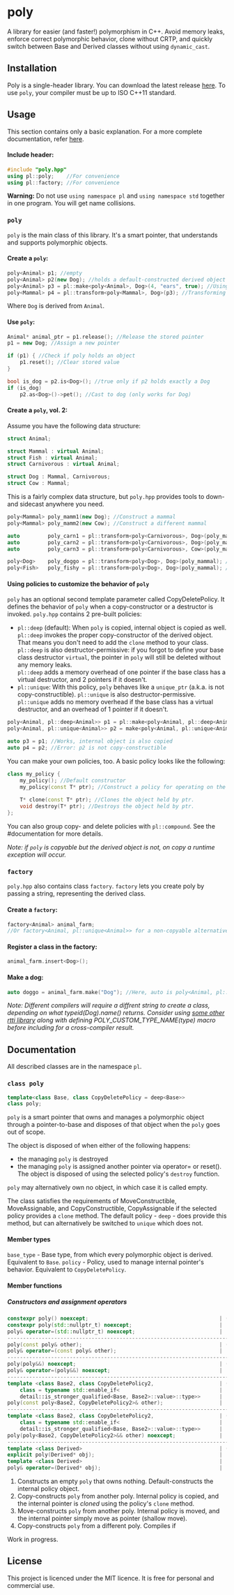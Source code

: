 # poly
A library for easier (and faster!) polymorphism in C++.
Avoid memory leaks, enforce correct polymorphic behavior, clone without CRTP, and quickly switch between Base and Derived classes without using `dynamic_cast`.
## Installation
Poly is a single-header library. You can download the latest release [here](https://github.com/andreasxp/poly/releases).
To use `poly`, your compiler must be up to ISO C++11 standard.
## Usage
This section contains only a basic explanation. For a more complete documentation, refer [here](#documentation).
#### Include header:
```c++
#include "poly.hpp"
using pl::poly;    //For convenience
using pl::factory; //For convenience
```
**Warning:** Do not use `using namespace pl` and `using namespace std` together in one program. You will get name collisions.

### `poly`
`poly` is the main class of this library. It's a smart pointer, that understands and supports polymorphic objects.

#### Create a `poly`:
```c++
poly<Animal> p1; //empty
poly<Animal> p2(new Dog); //holds a default-constructed derived object
poly<Animal> p3 = pl::make<poly<Animal>, Dog>(4, "ears", true); //Using a constructor function
poly<Mammal> p4 = pl::transform<poly<Mammal>, Dog>(p3); //Transforming from another poly
```
Where `Dog` is derived from `Animal`.

#### Use `poly`:
```c++
Animal* animal_ptr = p1.release(); //Release the stored pointer
p1 = new Dog; //Assign a new pointer

if (p1) { //Check if poly holds an object
    p1.reset(); //Clear stored value
}
```

```c++
bool is_dog = p2.is<Dog>(); //true only if p2 holds exactly a Dog
if (is_dog)
    p2.as<Dog>()->pet(); //Cast to dog (only works for Dog)
```

#### Create a `poly`, vol. 2:
Assume you have the following data structure:
```c++
struct Animal;

struct Mammal : virtual Animal;
struct Fish : virtual Animal;
struct Carnivorous : virtual Animal;

struct Dog : Mammal, Carnivorous;
struct Cow : Mammal;
```
This is a fairly complex data structure, but `poly.hpp` provides tools to down- and sidecast anywhere you need.
```c++
poly<Mammal> poly_mamm1(new Dog); //Construct a mammal
poly<Mammal> poly_mamm2(new Cow); //Construct a different mammal

auto         poly_carn1 = pl::transform<poly<Carnivorous>, Dog>(poly_mamm1); //Side-cast Mammal to Carnivorous (dogs only!)
auto         poly_carn2 = pl::transform<poly<Carnivorous>, Dog>(poly_mamm2); //Compile error (Cow is not a Dog)
auto         poly_carn3 = pl::transform<poly<Carnivorous>, Cow>(poly_mamm2); //Compile error (Cow is not Carnivorous)

poly<Dog>    poly_doggo = pl::transform<poly<Dog>, Dog>(poly_mammal); //Down-cast mammal to Dog
poly<Fish>   poly_fishy = pl::transform<poly<Dog>, Dog>(poly_mammal); //Compile error (doggo is not a fish)
```

#### Using policies to customize the behavior of `poly`
`poly` has an optional second template parameter called CopyDeletePolicy. It defines the behavior of `poly` when a copy-constructor or a destructor is invoked. `poly.hpp` contains 2 pre-built policies:  
* `pl::deep` (default): When `poly` is copied, internal object is copied as well. `pl::deep` invokes the proper copy-constructor of the derived object. That means you don't need to add the `clone` method to your class. `pl::deep` is also destructor-permissive: if you forgot to define your base class destructor `virtual`, the pointer in `poly` will still be deleted without any memory leaks.  
`pl::deep` adds a memory overhead of one pointer if the base class has a virtual destructor, and 2 pointers if it doesn't.
* `pl::unique`: With this policy, `poly` behaves like a `unique_ptr` (a.k.a. is not copy-constructible). `pl::unique` is also destructor-permissive.  
`pl::unique` adds no memory overhead if the base class has a virtual destructor, and an overhead of 1 pointer if it doesn't.

```c++
poly<Animal, pl::deep<Animal>> p1 = pl::make<poly<Animal, pl::deep<Animal>>, Dog>(); //Same as poly<Animal> p1 = pl::make<poly<Animal>, Dog>()
poly<Animal, pl::unique<Animal>> p2 = make<poly<Animal, pl::unique<Animal>>, Dog>();

auto p3 = p1; //Works, internal object is also copied
auto p4 = p2; //Error: p2 is not copy-constructible
```
You can make your own policies, too. A basic policy looks like the following:
```c++
class my_policy {
    my_policy(); //Default constructor
    my_policy(const T* ptr); //Construct a policy for operating on the type T
    
    T* clone(const T* ptr); //Clones the object held by ptr.
    void destroy(T* ptr); //Destroys the object held by ptr.
};
```
You can also group copy- and delete policies with `pl::compound`. See the #documentation for more details.


*Note: if `poly` is copyable but the derived object is not, on copy a runtime exception will occur.*

### `factory`
`poly.hpp` also contains class `factory`. `factory` lets you create poly by passing a string, representing the derived class. 
#### Create a `factory`:
```c++
factory<Animal> animal_farm;
//Or factory<Animal, pl::unique<Animal>> for a non-copyable alternative.
```

#### Register a class in the factory:
```c++
animal_farm.insert<Dog>();
```

#### Make a dog:
```c++
auto doggo = animal_farm.make("Dog"); //Here, auto is poly<Animal, pl::deep<Animal>>
```
*Note: Different compilers will require a diffrent string to create a class, depending on what typeid(Dog).name() returns. Consider using [some other rtti library](https://github.com/andreasxp/prindex) along with defining POLY_CUSTOM_TYPE_NAME(type) macro before including for a cross-compiler result.*

## Documentation
All described classes are in the namespace `pl`.
### `class poly`
```c++
template<class Base, class CopyDeletePolicy = deep<Base>>
class poly;
```

`poly` is a smart pointer that owns and manages a polymorphic object through a pointer-to-base and disposes of that object when the `poly` goes out of scope.

The object is disposed of when either of the following happens:
* the managing `poly` is destroyed
* the managing `poly` is assigned another pointer via operator= or reset().
The object is disposed of using the selected policy's `destroy` function.

`poly` may alternatively own no object, in which case it is called empty.

The class satisfies the requirements of MoveConstructible, MoveAssignable, and CopyConstructible, CopyAssignable if the selected policy  provides a `clone` method. The default policy - `deep` - does provide this method, but can alternatively be switched to `unique` which does not.

#### Member types
`base_type` - Base type, from which every polymorphic object is derived. Equivalent to `Base`.
`policy` - Policy, used to manage internal pointer's behavior. Equivalent to `CopyDeletePolicy`.

#### Member functions
##### Constructors and assignment operators
```c++
constexpr poly() noexcept;                                          | (1)
constexpr poly(std::nullptr_t) noexcept;                            | 
poly& operator=(std::nullptr_t) noexcept;                           |
-------------------------------------------------------------------------
poly(const poly& other);                                            | (2)
poly& operator=(const poly& other);                                 |        
-------------------------------------------------------------------------
poly(poly&&) noexcept;                                              | (3)
poly& operator=(poly&&) noexcept;                                   |	
-------------------------------------------------------------------------
template <class Base2, class CopyDeletePolicy2,                     | (4)
    class = typename std::enable_if<                                |
	detail::is_stronger_qualified<Base, Base2>::value>::type>>      |
poly(const poly<Base2, CopyDeletePolicy2>& other);                  |
-------------------------------------------------------------------------
template <class Base2, class CopyDeletePolicy2,                     | (5)
    class = typename std::enable_if<                                |
	detail::is_stronger_qualified<Base, Base2>::value>::type>>      |
poly(poly<Base2, CopyDeletePolicy2>&& other) noexcept;              |
-------------------------------------------------------------------------
template <class Derived>                                            | (6)
explicit poly(Derived* obj);                                        |    
template <class Derived>                                            |
poly& operator=(Derived* obj);                                      |      
```
1. Constructs an empty `poly` that owns nothing. Default-constructs the internal policy object.
2. Copy-constructs `poly` from another poly. Internal policy is copied, and the internal pointer is *cloned* using the policy's `clone` method.
3. Move-constructs `poly` from another poly. Internal policy is moved, and the internal pointer simply move as pointer (shallow move).
4. Copy-constructs `poly` from a different poly. Compiles if 

Work in progress.
## License
This project is licenced under the MIT licence. It is free for personal and commercial use.
